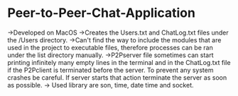 # Peer-to-Peer-Chat-Application

->Developed on MacOS
->Creates the Users.txt and ChatLog.txt files under the /Users directory.
->Can't find the way to include the modules that are used in the project to executable files, therefore processes can be ran under the list directory manually.
->P2Pserver file sometimes can start printing infinitely many empty lines in the terminal and in the ChatLog.txt file if the P2Pclient is terminated before the server. To prevent any system crashes be careful. If server starts that action terminate the server as soon as possible.
-> Used library are son, time, date time and socket.



